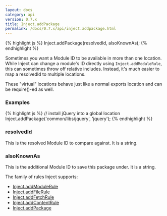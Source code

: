 ```yaml
---
layout: docs
category: api
version: 0.7.x
title: Inject.addPackage
permalink: /docs/0.7.x/api/inject.addpackage.html
---
```


{% highlight js %}
Inject.addPackage(resolvedId, alsoKnownAs);
{% endhighlight %}

Sometimes you want a Module ID to be available in more than one location. While Inject can change a module's ID directly using `Inject.addModuleRule`, this can sometimes throw off relative includes. Instead, it's much easier to map a resolvedId to multiple locations.

These "virtual" locations behave just like a normal exports location and can be require()-ed as well.

### Examples
{% highlight js %}
// install jQuery into a global location
Inject.addPackage('common/libs/jquery', 'jquery');
{% endhighlight %}

### resolvedId
This is the resolved Module ID to compare against. It is a string.

### alsoKnownAs
This is the additional Module ID to save this package under. It is a string.

The family of rules Inject supports:

* [Inject.addModuleRule](/docs/0.7.x/api/inject.addmodulerule.html)
* [Inject.addFileRule](/docs/0.7.x/api/inject.addfilerule.html)
* [Inject.addFetchRule](/docs/0.7.x/api/inject.addfetchrule.html)
* [Inject.addContentRule](/docs/0.7.x/api/inject.addcontentrule.html)
* [Inject.addPackage](/docs/0.7.x/api/inject.addpackage.html)
